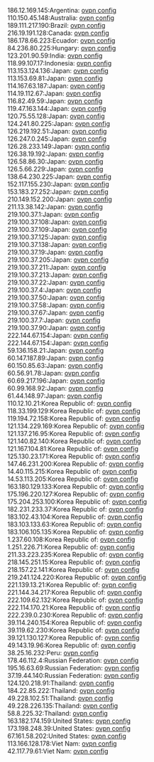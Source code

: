 186.12.169.145:Argentina: [ovpn config](vpn/186_12_169_145.ovpn)  
110.150.45.148:Australia: [ovpn config](vpn/110_150_45_148.ovpn)  
189.111.217.190:Brazil: [ovpn config](vpn/189_111_217_190.ovpn)  
216.19.191.128:Canada: [ovpn config](vpn/216_19_191_128.ovpn)  
186.178.66.223:Ecuador: [ovpn config](vpn/186_178_66_223.ovpn)  
84.236.80.225:Hungary: [ovpn config](vpn/84_236_80_225.ovpn)  
123.201.90.59:India: [ovpn config](vpn/123_201_90_59.ovpn)  
118.99.107.17:Indonesia: [ovpn config](vpn/118_99_107_17.ovpn)  
113.153.124.136:Japan: [ovpn config](vpn/113_153_124_136.ovpn)  
113.153.69.81:Japan: [ovpn config](vpn/113_153_69_81.ovpn)  
114.167.63.187:Japan: [ovpn config](vpn/114_167_63_187.ovpn)  
114.19.112.67:Japan: [ovpn config](vpn/114_19_112_67.ovpn)  
116.82.49.59:Japan: [ovpn config](vpn/116_82_49_59.ovpn)  
119.47.163.144:Japan: [ovpn config](vpn/119_47_163_144.ovpn)  
120.75.55.128:Japan: [ovpn config](vpn/120_75_55_128.ovpn)  
124.241.80.225:Japan: [ovpn config](vpn/124_241_80_225.ovpn)  
126.219.192.51:Japan: [ovpn config](vpn/126_219_192_51.ovpn)  
126.247.0.245:Japan: [ovpn config](vpn/126_247_0_245.ovpn)  
126.28.233.149:Japan: [ovpn config](vpn/126_28_233_149.ovpn)  
126.38.19.192:Japan: [ovpn config](vpn/126_38_19_192.ovpn)  
126.58.86.30:Japan: [ovpn config](vpn/126_58_86_30.ovpn)  
126.5.66.229:Japan: [ovpn config](vpn/126_5_66_229.ovpn)  
138.64.230.225:Japan: [ovpn config](vpn/138_64_230_225.ovpn)  
152.117.155.230:Japan: [ovpn config](vpn/152_117_155_230.ovpn)  
153.183.27.252:Japan: [ovpn config](vpn/153_183_27_252.ovpn)  
210.149.152.200:Japan: [ovpn config](vpn/210_149_152_200.ovpn)  
211.13.38.142:Japan: [ovpn config](vpn/211_13_38_142.ovpn)  
219.100.37.1:Japan: [ovpn config](vpn/219_100_37_1.ovpn)  
219.100.37.108:Japan: [ovpn config](vpn/219_100_37_108.ovpn)  
219.100.37.109:Japan: [ovpn config](vpn/219_100_37_109.ovpn)  
219.100.37.125:Japan: [ovpn config](vpn/219_100_37_125.ovpn)  
219.100.37.138:Japan: [ovpn config](vpn/219_100_37_138.ovpn)  
219.100.37.19:Japan: [ovpn config](vpn/219_100_37_19.ovpn)  
219.100.37.205:Japan: [ovpn config](vpn/219_100_37_205.ovpn)  
219.100.37.211:Japan: [ovpn config](vpn/219_100_37_211.ovpn)  
219.100.37.213:Japan: [ovpn config](vpn/219_100_37_213.ovpn)  
219.100.37.22:Japan: [ovpn config](vpn/219_100_37_22.ovpn)  
219.100.37.4:Japan: [ovpn config](vpn/219_100_37_4.ovpn)  
219.100.37.50:Japan: [ovpn config](vpn/219_100_37_50.ovpn)  
219.100.37.58:Japan: [ovpn config](vpn/219_100_37_58.ovpn)  
219.100.37.67:Japan: [ovpn config](vpn/219_100_37_67.ovpn)  
219.100.37.7:Japan: [ovpn config](vpn/219_100_37_7.ovpn)  
219.100.37.90:Japan: [ovpn config](vpn/219_100_37_90.ovpn)  
222.144.67.154:Japan: [ovpn config](vpn/222_144_67_154.ovpn)  
222.144.67.154:Japan: [ovpn config](vpn/222_144_67_154.ovpn)  
59.136.158.21:Japan: [ovpn config](vpn/59_136_158_21.ovpn)  
60.147.187.89:Japan: [ovpn config](vpn/60_147_187_89.ovpn)  
60.150.85.63:Japan: [ovpn config](vpn/60_150_85_63.ovpn)  
60.56.91.78:Japan: [ovpn config](vpn/60_56_91_78.ovpn)  
60.69.217.196:Japan: [ovpn config](vpn/60_69_217_196.ovpn)  
60.99.168.92:Japan: [ovpn config](vpn/60_99_168_92.ovpn)  
61.44.148.97:Japan: [ovpn config](vpn/61_44_148_97.ovpn)  
110.12.10.21:Korea Republic of: [ovpn config](vpn/110_12_10_21.ovpn)  
118.33.199.129:Korea Republic of: [ovpn config](vpn/118_33_199_129.ovpn)  
119.194.72.158:Korea Republic of: [ovpn config](vpn/119_194_72_158.ovpn)  
121.134.229.169:Korea Republic of: [ovpn config](vpn/121_134_229_169.ovpn)  
121.137.216.95:Korea Republic of: [ovpn config](vpn/121_137_216_95.ovpn)  
121.140.82.140:Korea Republic of: [ovpn config](vpn/121_140_82_140.ovpn)  
121.167.104.81:Korea Republic of: [ovpn config](vpn/121_167_104_81.ovpn)  
125.130.23.171:Korea Republic of: [ovpn config](vpn/125_130_23_171.ovpn)  
147.46.231.200:Korea Republic of: [ovpn config](vpn/147_46_231_200.ovpn)  
14.40.115.215:Korea Republic of: [ovpn config](vpn/14_40_115_215.ovpn)  
14.53.113.205:Korea Republic of: [ovpn config](vpn/14_53_113_205.ovpn)  
163.180.129.133:Korea Republic of: [ovpn config](vpn/163_180_129_133.ovpn)  
175.196.220.127:Korea Republic of: [ovpn config](vpn/175_196_220_127.ovpn)  
175.204.253.100:Korea Republic of: [ovpn config](vpn/175_204_253_100.ovpn)  
182.231.233.37:Korea Republic of: [ovpn config](vpn/182_231_233_37.ovpn)  
183.102.43.104:Korea Republic of: [ovpn config](vpn/183_102_43_104.ovpn)  
183.103.133.63:Korea Republic of: [ovpn config](vpn/183_103_133_63.ovpn)  
183.106.105.135:Korea Republic of: [ovpn config](vpn/183_106_105_135.ovpn)  
1.237.60.108:Korea Republic of: [ovpn config](vpn/1_237_60_108.ovpn)  
1.251.226.71:Korea Republic of: [ovpn config](vpn/1_251_226_71.ovpn)  
211.33.223.235:Korea Republic of: [ovpn config](vpn/211_33_223_235.ovpn)  
218.145.251.15:Korea Republic of: [ovpn config](vpn/218_145_251_15.ovpn)  
218.157.22.141:Korea Republic of: [ovpn config](vpn/218_157_22_141.ovpn)  
219.241.124.220:Korea Republic of: [ovpn config](vpn/219_241_124_220.ovpn)  
221.139.13.21:Korea Republic of: [ovpn config](vpn/221_139_13_21.ovpn)  
221.144.34.217:Korea Republic of: [ovpn config](vpn/221_144_34_217.ovpn)  
222.109.62.132:Korea Republic of: [ovpn config](vpn/222_109_62_132.ovpn)  
222.114.170.21:Korea Republic of: [ovpn config](vpn/222_114_170_21.ovpn)  
222.239.0.230:Korea Republic of: [ovpn config](vpn/222_239_0_230.ovpn)  
39.114.240.154:Korea Republic of: [ovpn config](vpn/39_114_240_154.ovpn)  
39.119.62.230:Korea Republic of: [ovpn config](vpn/39_119_62_230.ovpn)  
39.121.130.127:Korea Republic of: [ovpn config](vpn/39_121_130_127.ovpn)  
49.143.19.96:Korea Republic of: [ovpn config](vpn/49_143_19_96.ovpn)  
38.25.16.232:Peru: [ovpn config](vpn/38_25_16_232.ovpn)  
178.46.112.4:Russian Federation: [ovpn config](vpn/178_46_112_4.ovpn)  
195.16.63.69:Russian Federation: [ovpn config](vpn/195_16_63_69.ovpn)  
37.19.44.140:Russian Federation: [ovpn config](vpn/37_19_44_140.ovpn)  
124.120.218.91:Thailand: [ovpn config](vpn/124_120_218_91.ovpn)  
184.22.85.222:Thailand: [ovpn config](vpn/184_22_85_222.ovpn)  
49.228.102.51:Thailand: [ovpn config](vpn/49_228_102_51.ovpn)  
49.228.226.135:Thailand: [ovpn config](vpn/49_228_226_135.ovpn)  
58.8.225.32:Thailand: [ovpn config](vpn/58_8_225_32.ovpn)  
163.182.174.159:United States: [ovpn config](vpn/163_182_174_159.ovpn)  
173.198.248.39:United States: [ovpn config](vpn/173_198_248_39.ovpn)  
67.161.58.202:United States: [ovpn config](vpn/67_161_58_202.ovpn)  
113.166.128.178:Viet Nam: [ovpn config](vpn/113_166_128_178.ovpn)  
42.117.79.61:Viet Nam: [ovpn config](vpn/42_117_79_61.ovpn)  
